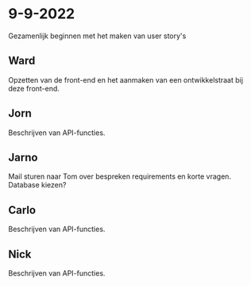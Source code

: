 # 9-9-2022 

Gezamenlijk beginnen met het maken van user story's 

## Ward
Opzetten van de front-end en het aanmaken van een ontwikkelstraat bij deze front-end. 

## Jorn 
Beschrijven van API-functies. 

## Jarno
Mail sturen naar Tom over bespreken requirements en korte vragen. Database kiezen? 

## Carlo
Beschrijven van API-functies. 

## Nick
Beschrijven van API-functies. 
